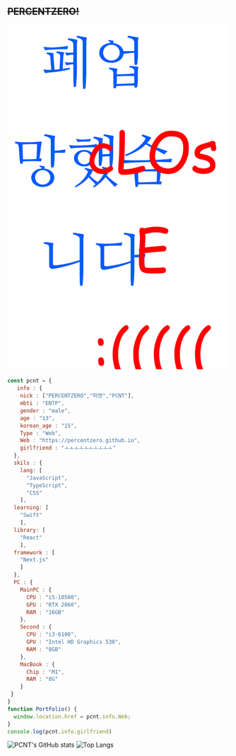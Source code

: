 ## ~~PERCENTZERO!~~

![close](close.png)
```js
const pcnt = {
   info : {
    nick : ["PERCENTZERO","퍼젠","PCNT"],
    mbti : "ENTP",
    gender : "male",
    age : "13",
    korean_age : "15",
    Type : "Web",
    Web : "https://percentzero.github.io",
    girlfriend : "ㅗㅗㅗㅗㅗㅗㅗㅗㅗㅗ"
  },
  skils : {
    lang: [
      "JavaScript",
      "TypeScript",
      "CSS"
    ],
  learning: [
    "Swift"
    ],
  library: [
    "React"
    ],
  framework : [
    "Next.js"
    ]
  },
  PC : {
    MainPC : {
      CPU : "i5-10500",
      GPU : "RTX 2060",
      RAM : "16GB"
    },
    Second : {
      CPU : "i3-6100",
      GPU : "Intel HD Graphics 530",
      RAM : "8GB"
    },
    MacBook : {
      Chip : "M1",
      RAM : "8G"
    }
 }
}
function Portfolio() {
  window.location.href = pcnt.info.Web;
}
console.log(pcnt.info.girlfriend)
```
![PCNT's GitHub stats](https://github-readme-stats.vercel.app/api?username=PERCENTZERO)
![Top Langs](https://github-readme-stats.vercel.app/api/top-langs/?username=PERCENTZERO)

